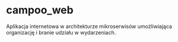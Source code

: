 # campoo_web
Aplikacja internetowa w architekturze mikroserwisów umożliwiająca organizację i branie udziału w wydarzeniach.
